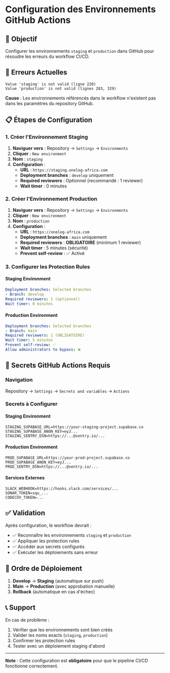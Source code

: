 # Configuration des Environnements GitHub Actions

## 🎯 Objectif
Configurer les environnements `staging` et `production` dans GitHub pour résoudre les erreurs du workflow CI/CD.

## 🚨 Erreurs Actuelles
```
Value 'staging' is not valid (ligne 220)
Value 'production' is not valid (lignes 283, 329)
```

**Cause** : Les environnements référencés dans le workflow n'existent pas dans les paramètres du repository GitHub.

## 📋 Étapes de Configuration

### 1. Créer l'Environnement Staging

1. **Naviguer vers** : Repository → `Settings` → `Environments`
2. **Cliquer** : `New environment`
3. **Nom** : `staging`
4. **Configuration** :
   - **URL** : `https://staging.onelog-africa.com`
   - **Deployment branches** : `develop` uniquement
   - **Required reviewers** : Optionnel (recommandé : 1 reviewer)
   - **Wait timer** : 0 minutes

### 2. Créer l'Environnement Production

1. **Naviguer vers** : Repository → `Settings` → `Environments`
2. **Cliquer** : `New environment`
3. **Nom** : `production`
4. **Configuration** :
   - **URL** : `https://onelog-africa.com`
   - **Deployment branches** : `main` uniquement
   - **Required reviewers** : **OBLIGATOIRE** (minimum 1 reviewer)
   - **Wait timer** : 5 minutes (sécurité)
   - **Prevent self-review** : ✅ Activé

### 3. Configurer les Protection Rules

#### Staging Environment
```yaml
Deployment branches: Selected branches
- Branch: develop
Required reviewers: 1 (optionnel)
Wait timer: 0 minutes
```

#### Production Environment
```yaml
Deployment branches: Selected branches  
- Branch: main
Required reviewers: 1 (OBLIGATOIRE)
Wait timer: 5 minutes
Prevent self-review: ✅
Allow administrators to bypass: ❌
```

## 🔐 Secrets GitHub Actions Requis

### Navigation
Repository → `Settings` → `Secrets and variables` → `Actions`

### Secrets à Configurer

#### Staging Environment
```
STAGING_SUPABASE_URL=https://your-staging-project.supabase.co
STAGING_SUPABASE_ANON_KEY=eyJ...
STAGING_SENTRY_DSN=https://...@sentry.io/...
```

#### Production Environment  
```
PROD_SUPABASE_URL=https://your-prod-project.supabase.co
PROD_SUPABASE_ANON_KEY=eyJ...
PROD_SENTRY_DSN=https://...@sentry.io/...
```

#### Services Externes
```
SLACK_WEBHOOK=https://hooks.slack.com/services/...
SONAR_TOKEN=squ_...
CODECOV_TOKEN=...
```

## ✅ Validation

Après configuration, le workflow devrait :
- ✅ Reconnaître les environnements `staging` et `production`
- ✅ Appliquer les protection rules
- ✅ Accéder aux secrets configurés
- ✅ Exécuter les déploiements sans erreur

## 🔄 Ordre de Déploiement

1. **Develop** → **Staging** (automatique sur push)
2. **Main** → **Production** (avec approbation manuelle)
3. **Rollback** (automatique en cas d'échec)

## 📞 Support

En cas de problème :
1. Vérifier que les environnements sont bien créés
2. Valider les noms exacts (`staging`, `production`)
3. Confirmer les protection rules
4. Tester avec un déploiement staging d'abord

---

**Note** : Cette configuration est **obligatoire** pour que le pipeline CI/CD fonctionne correctement.
